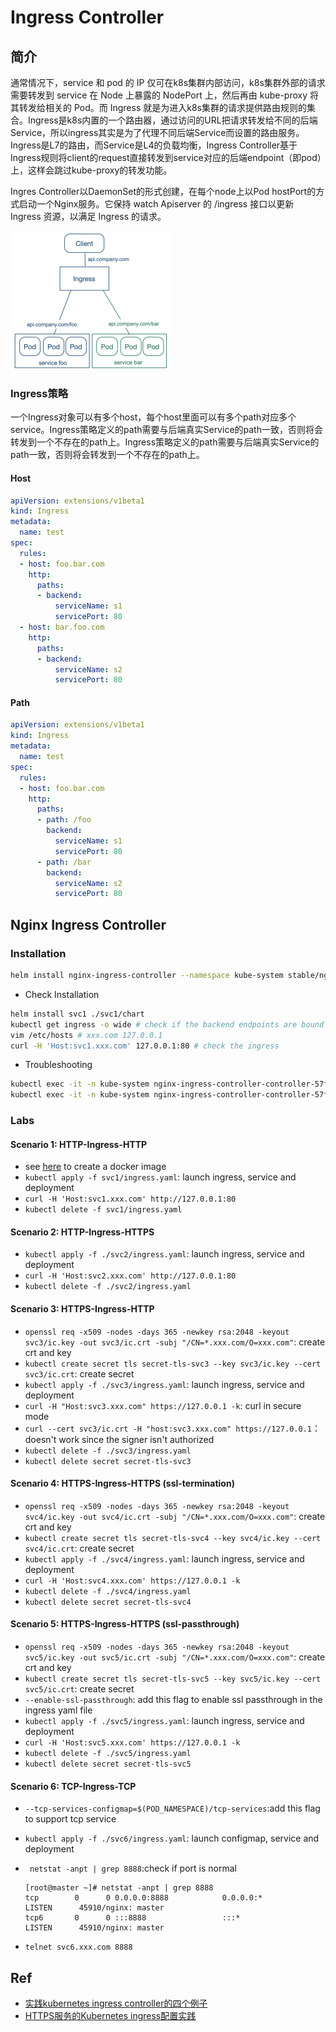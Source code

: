 # Ingress Controller

## 简介

通常情况下，service 和 pod 的 IP 仅可在k8s集群内部访问，k8s集群外部的请求需要转发到 service 在 Node  上暴露的 NodePort 上，然后再由 kube-proxy 将其转发给相关的 Pod。而 Ingress 就是为进入k8s集群的请求提供路由规则的集合。Ingress是k8s内置的一个路由器，通过访问的URL把请求转发给不同的后端Service，所以ingress其实是为了代理不同后端Service而设置的路由服务。Ingress是L7的路由，而Service是L4的负载均衡，Ingress Controller基于Ingress规则将client的request直接转发到service对应的后端endpoint（即pod）上，这样会跳过kube-proxy的转发功能。

Ingres Controller以DaemonSet的形式创建，在每个node上以Pod hostPort的方式启动一个Nginx服务。它保持 watch Apiserver 的 /ingress 接口以更新 Ingress 资源，以满足 Ingress 的请求。

<img src="figures/image-20200810084318470.png" alt="image-20200810084318470" style="zoom: 25%;" />

### Ingress策略
一个Ingress对象可以有多个host，每个host里面可以有多个path对应多个service。Ingress策略定义的path需要与后端真实Service的path一致，否则将会转发到一个不存在的path上。Ingress策略定义的path需要与后端真实Service的path一致，否则将会转发到一个不存在的path上。

#### Host

```yaml
apiVersion: extensions/v1beta1
kind: Ingress
metadata:
  name: test
spec:
  rules:
  - host: foo.bar.com
    http:
      paths:
      - backend:
          serviceName: s1
          servicePort: 80
  - host: bar.foo.com
    http:
      paths:
      - backend:
          serviceName: s2
          servicePort: 80
```

#### Path

```yaml
apiVersion: extensions/v1beta1
kind: Ingress
metadata:
  name: test
spec:
  rules:
  - host: foo.bar.com
    http:
      paths:
      - path: /foo
        backend:
          serviceName: s1
          servicePort: 80
      - path: /bar
        backend:
          serviceName: s2
          servicePort: 80
```




## Nginx Ingress Controller
### Installation
```bash
helm install nginx-ingress-controller --namespace kube-system stable/nginx-ingress # ingress controller安装在localhost的80和443端口
```
- Check Installation
```bash
helm install svc1 ./svc1/chart
kubectl get ingress -o wide # check if the backend endpoints are bound
vim /etc/hosts # xxx.com 127.0.0.1
curl -H 'Host:svc1.xxx.com' 127.0.0.1:80 # check the ingress
```
- Troubleshooting
```bash
kubectl exec -it -n kube-system nginx-ingress-controller-controller-57f69dc9b9-qf6gw -- cat /etc/nginx/nginx.conf
kubectl exec -it -n kube-system nginx-ingress-controller-controller-57f69dc9b9-qf6gw -- tail /var/log/nginx/error.log
```

### Labs 

#### Scenario 1: HTTP-Ingress-HTTP
- see [here](svc1/src/README.md) to create a docker image
- `kubectl apply -f svc1/ingress.yaml`: launch ingress, service and deployment
- `curl -H 'Host:svc1.xxx.com' http://127.0.0.1:80`
- `kubectl delete -f svc1/ingress.yaml`

#### Scenario 2: HTTP-Ingress-HTTPS
- `kubectl apply -f ./svc2/ingress.yaml`: launch ingress, service and deployment
- `curl -H 'Host:svc2.xxx.com' http://127.0.0.1:80`
- `kubectl delete -f ./svc2/ingress.yaml`

#### Scenario 3: HTTPS-Ingress-HTTP
- `openssl req -x509 -nodes -days 365 -newkey rsa:2048 -keyout svc3/ic.key -out svc3/ic.crt -subj "/CN=*.xxx.com/O=xxx.com"`: create crt and key
- `kubectl create secret tls secret-tls-svc3 --key svc3/ic.key --cert svc3/ic.crt`: create secret
- `kubectl apply -f ./svc3/ingress.yaml`: launch ingress, service and deployment
- `curl -H "Host:svc3.xxx.com" https://127.0.0.1 -k`: curl in secure mode
- `curl --cert svc3/ic.crt -H "host:svc3.xxx.com" https://127.0.0.1`： doesn't work since the signer isn't authorized
- `kubectl delete -f ./svc3/ingress.yaml`
- `kubectl delete secret secret-tls-svc3`

#### Scenario 4: HTTPS-Ingress-HTTPS (ssl-termination)
- `openssl req -x509 -nodes -days 365 -newkey rsa:2048 -keyout svc4/ic.key -out svc4/ic.crt -subj "/CN=*.xxx.com/O=xxx.com"`: create crt and key
- `kubectl create secret tls secret-tls-svc4 --key svc4/ic.key --cert svc4/ic.crt`: create secret
- `kubectl apply -f ./svc4/ingress.yaml`: launch ingress, service and deployment
- `curl -H 'Host:svc4.xxx.com' https://127.0.0.1 -k`
- `kubectl delete -f ./svc4/ingress.yaml`
- `kubectl delete secret secret-tls-svc4`

#### Scenario 5: HTTPS-Ingress-HTTPS (ssl-passthrough)
- `openssl req -x509 -nodes -days 365 -newkey rsa:2048 -keyout svc5/ic.key -out svc5/ic.crt -subj "/CN=*.xxx.com/O=xxx.com"`: create crt and key
- `kubectl create secret tls secret-tls-svc5 --key svc5/ic.key --cert svc5/ic.crt`: create secret
- `--enable-ssl-passthrough`: add this flag to enable ssl passthrough in the ingress yaml file
- `kubectl apply -f ./svc5/ingress.yaml`: launch ingress, service and deployment
- `curl -H 'Host:svc5.xxx.com' https://127.0.0.1 -k`
- `kubectl delete -f ./svc5/ingress.yaml`
- `kubectl delete secret secret-tls-svc5`

#### Scenario 6: TCP-Ingress-TCP
- `--tcp-services-configmap=$(POD_NAMESPACE)/tcp-services`:add this flag to support tcp service

- `kubectl apply -f ./svc6/ingress.yaml`: launch configmap, service and deployment

- ` netstat -anpt | grep 8888`:check if port is normal

  ```
  [root@master ~]# netstat -anpt | grep 8888
  tcp        0      0 0.0.0.0:8888            0.0.0.0:*               LISTEN      45910/nginx: master 
  tcp6       0      0 :::8888                 :::*                    LISTEN      45910/nginx: master
  ```

- `telnet svc6.xxx.com 8888`


## Ref
- [实践kubernetes ingress controller的四个例子](https://tonybai.com/2018/06/21/kubernetes-ingress-controller-practice-using-four-examples/)
- [HTTPS服务的Kubernetes ingress配置实践](https://tonybai.com/2018/06/25/the-kubernetes-ingress-practice-for-https-service/)

